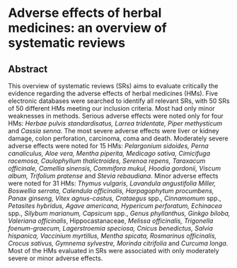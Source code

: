 # Adverse effects of herbal medicines: an overview of systematic reviews

## Abstract

This overview of systematic reviews (SRs) aims to evaluate critically the evidence regarding the adverse effects of herbal medicines (HMs). Five electronic databases were searched to identify all relevant SRs, with 50 SRs of 50 different HMs meeting our inclusion criteria. Most had only minor weaknesses in methods. Serious adverse effects were noted only for four HMs: _Herbae pulvis standardisatus, Larrea tridentate, Piper methysticum_ and _Cassia senna_. The most severe adverse effects were liver or kidney damage, colon perforation, carcinoma, coma and death. Moderately severe adverse effects were noted for 15 HMs: _Pelargonium sidoides, Perna canaliculus, Aloe vera, Mentha piperita, Medicago sativa, Cimicifuga racemosa, Caulophyllum thalictroides, Serenoa repens, Taraxacum officinale, Camellia sinensis, Commifora mukul, Hoodia gordonii, Viscum album, Trifolium pratense_ and _Stevia rebaudiana_. Minor adverse effects were noted for 31 HMs: _Thymus vulgaris, Lavandula angustifolia Miller, Boswellia serrata, Calendula officinalis, Harpagophytum procumbens, Panax ginseng, Vitex agnus-castus, Crataegus_ spp., _Cinnamomum_ spp., _Petasites hybridus, Agave americana, Hypericum perforatum, Echinacea_ spp., _Silybum marianum, Capsicum_ spp., _Genus phyllanthus, Ginkgo biloba, Valeriana officinalis_, Hippocastanaceae, _Melissa officinalis, Trigonella foenum-graecum, Lagerstroemia speciosa, Cnicus benedictus, Salvia hispanica, Vaccinium myrtillus, Mentha spicata, Rosmarinus officinalis, Crocus sativus, Gymnema sylvestre, Morinda citrifolia_ and _Curcuma longa_. Most of the HMs evaluated in SRs were associated with only moderately severe or minor adverse effects. 